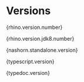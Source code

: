 [comment]: # (	LICENSE)
[comment]: # (	This Source Code Form is subject to the terms of the Mozilla Public License, v. 2.0. If a copy of the MPL was not)
[comment]: # (	distributed with this file, You can obtain one at http://mozilla.org/MPL/2.0/.)
[comment]: # ()
[comment]: # (	END LICENSE)

# Versions

<!-- #region rhino.version.number -->
{rhino.version.number}
<!-- #endregion rhino.version.number -->

<!-- #region rhino.version.jdk8.number -->
{rhino.version.jdk8.number}
<!-- #endregion rhino.version.jdk8.number -->

<!-- #region nashorn.standalone.version -->
{nashorn.standalone.version}
<!-- #endregion nashorn.standalone.version -->

<!-- #region typescript.version -->
{typescript.version}
<!-- #endregion typescript.version -->

<!-- #region typedoc.version -->
{typedoc.version}
<!-- #endregion typedoc.version -->
